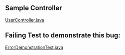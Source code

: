 ## Sample Controller
[UserController.java](src/main/java/micronaut_problem_json_duplicate_fields/UserController.java)


## Failing Test to demonstrate this bug:
[ErrorDemonstrationTest.java](src/test/java/micronaut_problem_json_duplicate_fields/ErrorDemonstrationTest.java)